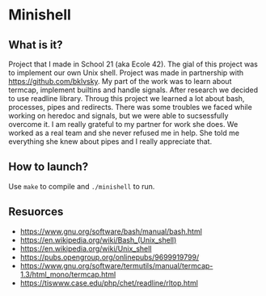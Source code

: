 # Minishell

## What is it?

Project that I made in School 21 (aka Ecole 42). The gial of this project was to implement our own Unix shell. Project was made in 
partnership with https://github.com/bklvsky. My part of the work was to learn about termcap, implement builtins and handle signals. After research we 
decided to use readline library. Throug this project we learned a lot about bash, processes, pipes and redirects. There was some troubles we faced while
working on heredoc and signals, but we were able to sucsessfully overcome it. I am really grateful to my partner for work she does. We worked as a real 
team and she never refused me in help. She told me everything she knew about pipes and I really appreciate that. 

## How to launch?

Use ``make`` to compile and ``./minishell`` to run.

## Resuorces
- https://www.gnu.org/software/bash/manual/bash.html
- https://en.wikipedia.org/wiki/Bash_(Unix_shell)
- https://en.wikipedia.org/wiki/Unix_shell
- https://pubs.opengroup.org/onlinepubs/9699919799/
- https://www.gnu.org/software/termutils/manual/termcap-1.3/html_mono/termcap.html
- https://tiswww.case.edu/php/chet/readline/rltop.html

